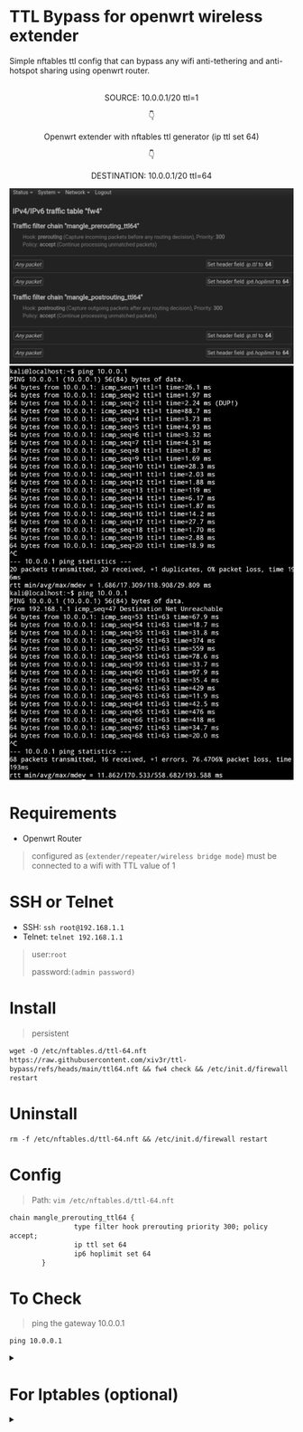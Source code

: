# TTL Bypass for openwrt wireless extender 

Simple nftables ttl config that can bypass any wifi anti-tethering and anti-hotspot sharing using openwrt router.

<br>

<div align="center">
SOURCE: 10.0.0.1/20 ttl=1

  👇

Openwrt extender with nftables ttl generator
(ip ttl set 64)

👇

DESTINATION: 10.0.0.1/20 ttl=64

<img src="https://github.com/xiv3r/ttl-bypass/blob/main/fw4-firewall.png">
<img src="https://github.com/xiv3r/ttl-bypass/blob/main/ttl.png">
  
</div>

# Requirements
- Openwrt Router
> configured as (`extender/repeater/wireless bridge mode`) must be connected to a wifi with TTL value of 1

# SSH or Telnet
- SSH: `ssh root@192.168.1.1`
- Telnet: `telnet 192.168.1.1`
> user:`root`
> 
> password:`(admin password)`

# Install
> persistent
```
wget -O /etc/nftables.d/ttl-64.nft https://raw.githubusercontent.com/xiv3r/ttl-bypass/refs/heads/main/ttl64.nft && fw4 check && /etc/init.d/firewall restart
```
# Uninstall
```
rm -f /etc/nftables.d/ttl-64.nft && /etc/init.d/firewall restart
```
# Config
> Path: `vim /etc/nftables.d/ttl-64.nft`

```
chain mangle_prerouting_ttl64 {
                type filter hook prerouting priority 300; policy accept;
                ip ttl set 64
                ip6 hoplimit set 64
        }
```

# To Check
> ping the gateway 10.0.0.1
```
ping 10.0.0.1
```

<details><summary>

# For Iptables (optional)
</summary>

> persistent
```
vi /etc/rc.local
```
> place before the `exit 0`
```
iptables -t mangle -A PREROUTING -j TTL --ttl-set 64
```
</details>

<details><summary></summary>
  
# For CLI (optional)
> optional
```
wget -qO- https://raw.githubusercontent.com/xiv3r/ttl-bypass/refs/heads/main/ttl64.sh | sh
```
# Openwrt ssh CLI
```
nft 'add table inet mangle'
```
```
nft 'add chain inet mangle mangle_prerouting_ttl64 { type filter hook prerouting priority 300; policy accept; }'
```
```
nft 'add rule inet mangle mangle_prerouting_ttl64 ip ttl set 64'
```
```
nft 'add rule inet mangle mangle_prerouting_ttl64 ip6 hoplimit set 64'
```

# Check the rulesets
```
nft list ruleset
```
</details>
